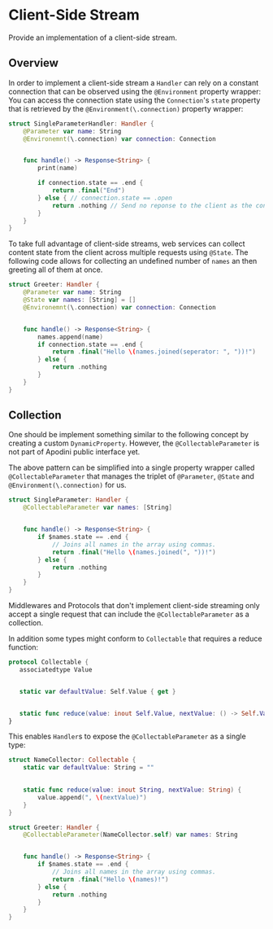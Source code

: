 # Client-Side Stream

Provide an implementation of a client-side stream.

<!--
                  
This source file is part of the Apodini open source project

SPDX-FileCopyrightText: 2019-2021 Paul Schmiedmayer and the Apodini project authors (see CONTRIBUTORS.md) <paul.schmiedmayer@tum.de>

SPDX-License-Identifier: MIT
             
-->

## Overview

In order to implement a client-side stream a `Handler` can rely on a constant connection that can be observed using the `@Environment` property wrapper:
You can access the connection state using the `Connection`'s `state` property that is retrieved by the `@Environment(\.connection)` property wrapper:

```swift
struct SingleParameterHandler: Handler {
    @Parameter var name: String
    @Environemnt(\.connection) var connection: Connection


    func handle() -> Response<String> {
        print(name)

        if connection.state == .end {
            return .final("End")
        } else { // connection.state == .open
            return .nothing // Send no reponse to the client as the connection is not yet terminated
        }
    }
}
```

To take full advantage of client-side streams, web services can collect content state from the client across multiple requests using `@State`. The following code allows for collecting an undefined number of `names` an then greeting all of them at once.

```swift
struct Greeter: Handler {
    @Parameter var name: String
    @State var names: [String] = []
    @Environemnt(\.connection) var connection: Connection


    func handle() -> Response<String> {
        names.append(name)
        if connection.state == .end {
            return .final("Hello \(names.joined(seperator: ", "))!")
        } else {
            return .nothing
        }
    }
}
```

## Collection

One should be implement something similar to the following concept by creating a custom `DynamicProperty`. However, the `@CollectableParameter` is not part of Apodini public interface yet.

The above pattern can be simplified into a single property wrapper called `@CollectableParameter` that manages the triplet of `@Parameter`, `@State` and `@Environment(\.connection)` for us.

```swift
struct SingleParameter: Handler {
    @CollectableParameter var names: [String]


    func handle() -> Response<String> {
        if $names.state == .end {
            // Joins all names in the array using commas.
            return .final("Hello \(names.joined(", "))!")
        } else {
            return .nothing
        }
    }
}
```

 Middlewares and Protocols that don't implement client-side streaming only accept a single request that can include the `@CollectableParameter` as a collection.


 In addition some types might conform to `Collectable` that requires a reduce function:

 ```swift
protocol Collectable {
    associatedtype Value
 

    static var defaultValue: Self.Value { get }


    static func reduce(value: inout Self.Value, nextValue: () -> Self.Value)
}
 ```

This enables `Handler`s to expose the `@CollectableParameter` as a single type:

```swift
struct NameCollector: Collectable {
    static var defaultValue: String = ""
 

    static func reduce(value: inout String, nextValue: String) {
        value.append(", \(nextValue)")
    }
}

struct Greeter: Handler {
    @CollectableParameter(NameCollector.self) var names: String


    func handle() -> Response<String> {
        if $names.state == .end {
            // Joins all names in the array using commas.
            return .final("Hello \(names)!")
        } else {
            return .nothing
        }
    }
}
 ```


